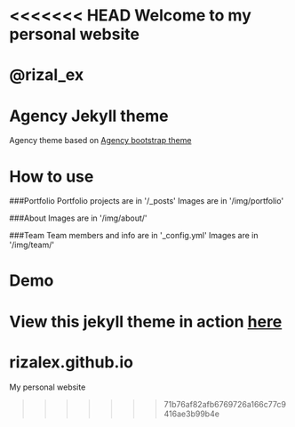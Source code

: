 <<<<<<< HEAD
Welcome to my personal website
====================

# @rizal_ex


Agency Jekyll theme
====================

Agency theme based on [Agency bootstrap theme ](https://startbootstrap.com/template-overviews/agency/)

# How to use

###Portfolio 
Portfolio projects are in '/_posts'
Images are in '/img/portfolio'

###About
Images are in '/img/about/'

###Team
Team members and info are in '_config.yml'
Images are in '/img/team/'


# Demo

View this jekyll theme in action [here](https://y7kim.github.io/agency-jekyll-theme)
=======
# rizalex.github.io
My personal website
>>>>>>> 71b76af82afb6769726a166c77c9416ae3b99b4e
